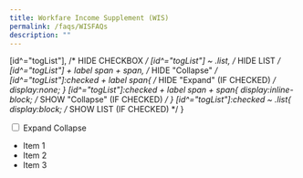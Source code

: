 ```yaml
---
title: Workfare Income Supplement (WIS)
permalink: /faqs/WISFAQs
description: ""
---
```

[id^="togList"],                        /* HIDE CHECKBOX */
[id^="togList"] ~ .list,                /* HIDE LIST */
[id^="togList"] + label  span + span,   /* HIDE "Collapse" */
[id^="togList"]:checked + label span{   /* HIDE "Expand" (IF CHECKED) */
  display:none;
}
[id^="togList"]:checked + label span + span{
  display:inline-block;                 /* SHOW "Collapse" (IF CHECKED) */
}
[id^="togList"]:checked ~ .list{
  display:block;                        /* SHOW LIST (IF CHECKED) */
}

<div class="row">
  <input id="togList1" type="checkbox">
  <label for="togList1">
    <span>Expand</span>
    <span>Collapse</span>
  </label>
  <div class="list">
    <ul>
      <li>Item 1</li>
      <li>Item 2</li>
      <li>Item 3</li>
    </ul>
  </div>
</div>